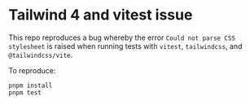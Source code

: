 # Tailwind 4 and vitest issue

This repo reproduces a bug whereby the error `Could not parse CSS stylesheet` is raised when running tests with
`vitest`, `tailwindcss`, and `@tailwindcss/vite`.

To reproduce:

```
pnpm install
pnpm test
```
